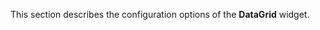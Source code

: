 
<!--shortDescription-->
This section describes the configuration options of the **DataGrid** widget.
<!--/shortDescription-->

<!--fullDescription-->

<!--/fullDescription-->